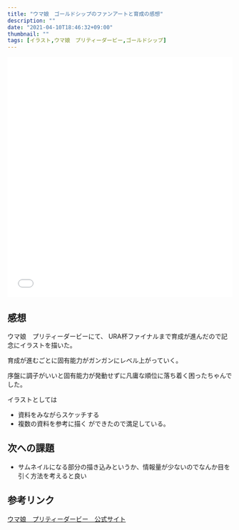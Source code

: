 ```yaml
---
title: "ウマ娘　ゴールドシップのファンアートと育成の感想"
description: ""
date: "2021-04-10T18:46:32+09:00"
thumbnail: ""
tags: [イラスト,ウマ娘　プリティーダービー,ゴールドシップ]
---
```

<div style="max-width: 722px;"><div style="left: 0; width: 100%; height: 0; position: relative; padding-bottom: 106.9767%;"><iframe src="//cdn.iframe.ly/api/iframe?url=https%3A%2F%2Fwww.pixiv.net%2Fartworks%2F89036390&amp;key=a821177d432254580d038725ee2ff7a1" style="border: 0; top: 0; left: 0; width: 100%; height: 100%; position: absolute;" allowfullscreen></iframe></div></div>

## 感想
ウマ娘　プリティーダービーにて、
URA杯ファイナルまで育成が進んだので記念にイラストを描いた。

育成が進むごとに固有能力がガンガンにレベル上がっていく。

序盤に調子がいいと固有能力が発動せずに凡庸な順位に落ち着く困ったちゃんでした。


イラストとしては
- 資料をみながらスケッチする
- 複数の資料を参考に描く
ができたので満足している。

## 次への課題
- サムネイルになる部分の描き込みというか、情報量が少ないのでなんか目を引く方法を考えると良い

## 参考リンク
[ウマ娘　プリティーダービー　公式サイト](https://umamusume.jp)